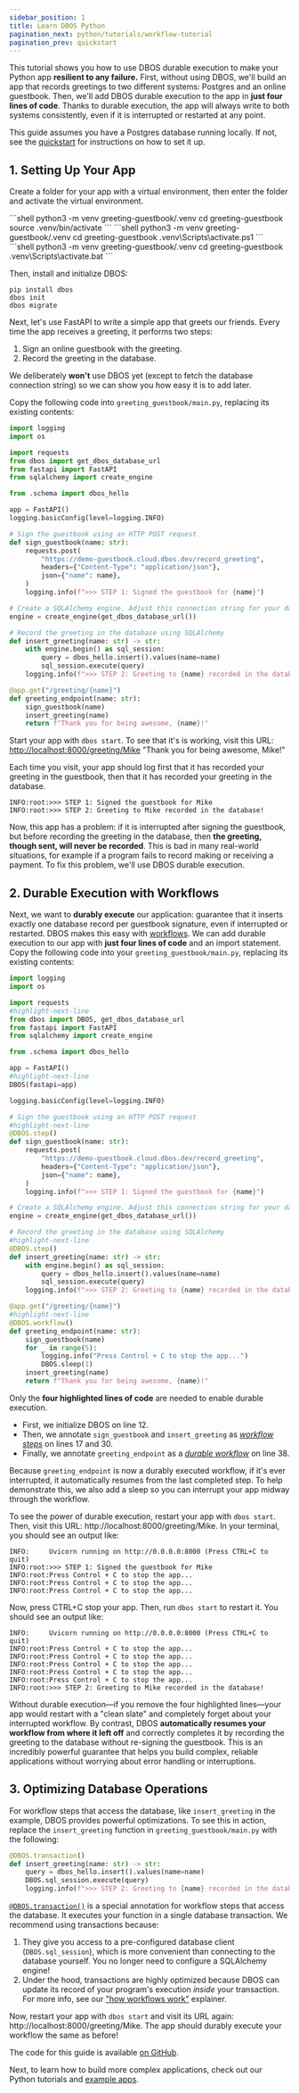 ```yaml
---
sidebar_position: 1
title: Learn DBOS Python
pagination_next: python/tutorials/workflow-tutorial
pagination_prev: quickstart
---
```


This tutorial shows you how to use DBOS durable execution to make your Python app **resilient to any failure.**
First, without using DBOS, we'll build an app that records greetings to two different systems: Postgres and an online guestbook.
Then, we'll add DBOS durable execution to the app in **just four lines of code**.
Thanks to durable execution, the app will always write to both systems consistently, even if it is interrupted or restarted at any point.

This guide assumes you have a Postgres database running locally.
If not, see the [quickstart](../quickstart.md) for instructions on how to set it up.

## 1. Setting Up Your App

Create a folder for your app with a virtual environment, then enter the folder and activate the virtual environment.

<Tabs groupId="operating-systems" className="small-tabs">
<TabItem value="maclinux" label="macOS or Linux">
```shell
python3 -m venv greeting-guestbook/.venv
cd greeting-guestbook
source .venv/bin/activate
```
</TabItem>
<TabItem value="win-ps" label="Windows (PowerShell)">
```shell
python3 -m venv greeting-guestbook/.venv
cd greeting-guestbook
.venv\Scripts\activate.ps1
```
</TabItem>
<TabItem value="win-cmd" label="Windows (cmd)">
```shell
python3 -m venv greeting-guestbook/.venv
cd greeting-guestbook
.venv\Scripts\activate.bat
```
</TabItem>
</Tabs>

Then, install and initialize DBOS:
```shell
pip install dbos
dbos init
dbos migrate
```

Next, let's use FastAPI to write a simple app that greets our friends.
Every time the app receives a greeting, it performs two steps:

1. Sign an online guestbook with the greeting.
2. Record the greeting in the database.

We deliberately **won't** use DBOS yet (except to fetch the database connection string) so we can show you how easy it is to add later.

Copy the following code into `greeting_guestbook/main.py`, replacing its existing contents:

```python showLineNumbers title="greeting_guestbook/main.py"
import logging
import os

import requests
from dbos import get_dbos_database_url
from fastapi import FastAPI
from sqlalchemy import create_engine

from .schema import dbos_hello

app = FastAPI()
logging.basicConfig(level=logging.INFO)

# Sign the guestbook using an HTTP POST request
def sign_guestbook(name: str):
    requests.post(
        "https://demo-guestbook.cloud.dbos.dev/record_greeting",
        headers={"Content-Type": "application/json"},
        json={"name": name},
    )
    logging.info(f">>> STEP 1: Signed the guestbook for {name}")

# Create a SQLAlchemy engine. Adjust this connection string for your database.
engine = create_engine(get_dbos_database_url())

# Record the greeting in the database using SQLAlchemy
def insert_greeting(name: str) -> str:
    with engine.begin() as sql_session:
        query = dbos_hello.insert().values(name=name)
        sql_session.execute(query)
    logging.info(f">>> STEP 2: Greeting to {name} recorded in the database!")

@app.get("/greeting/{name}")
def greeting_endpoint(name: str):
    sign_guestbook(name)
    insert_greeting(name)
    return f"Thank you for being awesome, {name}!"
```

Start your app with `dbos start`.
To see that it's is working, visit this URL: [http://localhost:8000/greeting/Mike](http://localhost:8000/greeting/Mike)
<BrowserWindow url="http://localhost:8000/greeting/Mike">
"Thank you for being awesome, Mike!"
</BrowserWindow>

Each time you visit, your app should log first that it has recorded your greeting in the guestbook, then that it has recorded your greeting in the database.

```
INFO:root:>>> STEP 1: Signed the guestbook for Mike
INFO:root:>>> STEP 2: Greeting to Mike recorded in the database!
```

Now, this app has a problem: if it is interrupted after signing the guestbook, but before recording the greeting in the database, then **the greeting, though sent, will never be recorded**.
This is bad in many real-world situations, for example if a program fails to record making or receiving a payment.
To fix this problem, we'll use DBOS durable execution.

## 2. Durable Execution with Workflows

Next, we want to **durably execute** our application: guarantee that it inserts exactly one database record per guestbook signature, even if interrupted or restarted.
DBOS makes this easy with [workflows](./tutorials/workflow-tutorial.md).
We can add durable execution to our app with **just four lines of code** and an import statement.
Copy the following code into your `greeting_guestbook/main.py`, replacing its existing contents:


```python showLineNumbers title="greeting_guestbook/main.py"
import logging
import os

import requests
#highlight-next-line
from dbos import DBOS, get_dbos_database_url
from fastapi import FastAPI
from sqlalchemy import create_engine

from .schema import dbos_hello

app = FastAPI()
#highlight-next-line
DBOS(fastapi=app)

logging.basicConfig(level=logging.INFO)

# Sign the guestbook using an HTTP POST request
#highlight-next-line
@DBOS.step()
def sign_guestbook(name: str):
    requests.post(
        "https://demo-guestbook.cloud.dbos.dev/record_greeting",
        headers={"Content-Type": "application/json"},
        json={"name": name},
    )
    logging.info(f">>> STEP 1: Signed the guestbook for {name}")

# Create a SQLAlchemy engine. Adjust this connection string for your database.
engine = create_engine(get_dbos_database_url())

# Record the greeting in the database using SQLAlchemy
#highlight-next-line
@DBOS.step()
def insert_greeting(name: str) -> str:
    with engine.begin() as sql_session:
        query = dbos_hello.insert().values(name=name)
        sql_session.execute(query)
    logging.info(f">>> STEP 2: Greeting to {name} recorded in the database!")

@app.get("/greeting/{name}")
#highlight-next-line
@DBOS.workflow()
def greeting_endpoint(name: str):
    sign_guestbook(name)
    for _ in range(5):
        logging.info("Press Control + C to stop the app...")
        DBOS.sleep(1)
    insert_greeting(name)
    return f"Thank you for being awesome, {name}!"
```

Only the **four highlighted lines of code** are needed to enable durable execution.

- First, we initialize DBOS on line 12.
- Then, we annotate `sign_guestbook` and `insert_greeting` as [_workflow steps_](./tutorials/step-tutorial.md) on lines 17 and 30.
- Finally, we annotate `greeting_endpoint` as a [_durable workflow_](./tutorials/workflow-tutorial.md) on line 38.

Because `greeting_endpoint` is now a durably executed workflow, if it's ever interrupted, it automatically resumes from the last completed step.
To help demonstrate this, we also add a sleep so you can interrupt your app midway through the workflow.

To see the power of durable execution, restart your app with `dbos start`.
Then, visit this URL: http://localhost:8000/greeting/Mike.
In your terminal, you should see an output like:

```shell
INFO:     Uvicorn running on http://0.0.0.0:8000 (Press CTRL+C to quit)
INFO:root:>>> STEP 1: Signed the guestbook for Mike
INFO:root:Press Control + C to stop the app...
INFO:root:Press Control + C to stop the app...
INFO:root:Press Control + C to stop the app...
```
Now, press CTRL+C stop your app. Then, run `dbos start` to restart it. You should see an output like:

```shell
INFO:     Uvicorn running on http://0.0.0.0:8000 (Press CTRL+C to quit)
INFO:root:Press Control + C to stop the app...
INFO:root:Press Control + C to stop the app...
INFO:root:Press Control + C to stop the app...
INFO:root:Press Control + C to stop the app...
INFO:root:Press Control + C to stop the app...
INFO:root:>>> STEP 2: Greeting to Mike recorded in the database!
```

Without durable execution&mdash;if you remove the four highlighted lines&mdash;your app would restart with a "clean slate" and completely forget about your interrupted workflow.
By contrast, DBOS **automatically resumes your workflow from where it left off** and correctly completes it by recording the greeting to the database without re-signing the guestbook.
This is an incredibly powerful guarantee that helps you build complex, reliable applications without worrying about error handling or interruptions.

## 3. Optimizing Database Operations

For workflow steps that access the database, like `insert_greeting` in the example, DBOS provides powerful optimizations.
To see this in action, replace the `insert_greeting` function in `greeting_guestbook/main.py` with the following:

```python showLineNumbers
@DBOS.transaction()
def insert_greeting(name: str) -> str:
    query = dbos_hello.insert().values(name=name)
    DBOS.sql_session.execute(query)
    logging.info(f">>> STEP 2: Greeting to {name} recorded in the database!")
```

[`@DBOS.transaction()`](./tutorials/transaction-tutorial.md) is a special annotation for workflow steps that access the database.
It executes your function in a single database transaction.
We recommend using transactions because:

1. They give you access to a pre-configured database client (`DBOS.sql_session`), which is more convenient than connecting to the database yourself. You no longer need to configure a SQLAlchemy engine!
2. Under the hood, transactions are highly optimized because DBOS can update its record of your program's execution _inside_ your transaction. For more info, see our ["how workflows work"](../explanations/how-workflows-work.md) explainer.

Now, restart your app with `dbos start` and visit its URL again: http://localhost:8000/greeting/Mike.
The app should durably execute your workflow the same as before!

The code for this guide is available [on GitHub](https://github.com/dbos-inc/dbos-demo-apps/tree/main/python/greeting-guestbook).

Next, to learn how to build more complex applications, check out our Python tutorials and [example apps](../examples/index.md).
